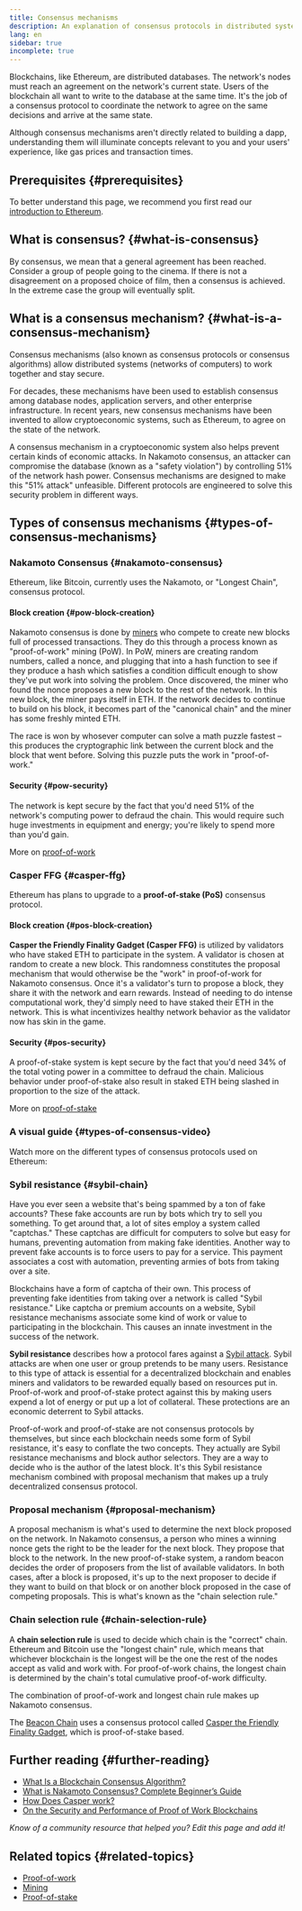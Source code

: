 ```yaml
---
title: Consensus mechanisms
description: An explanation of consensus protocols in distributed systems and the role they play in Ethereum.
lang: en
sidebar: true
incomplete: true
---
```


Blockchains, like Ethereum, are distributed databases. The network's nodes must reach an agreement on the network's current state. Users of the blockchain all want to write to the database at the same time. It's the job of a consensus protocol to coordinate the network to agree on the same decisions and arrive at the same state.

Although consensus mechanisms aren't directly related to building a dapp, understanding them will illuminate concepts relevant to you and your users' experience, like gas prices and transaction times.

## Prerequisites {#prerequisites}

To better understand this page, we recommend you first read our [introduction to Ethereum](/developers/docs/intro-to-ethereum/).

## What is consensus? {#what-is-consensus}

By consensus, we mean that a general agreement has been reached. Consider a group of people going to the cinema. If there is not a disagreement on a proposed choice of film, then a consensus is achieved. In the extreme case the group will eventually split.

## What is a consensus mechanism? {#what-is-a-consensus-mechanism}

Consensus mechanisms (also known as consensus protocols or consensus algorithms) allow distributed systems (networks of computers) to work together and stay secure.

For decades, these mechanisms have been used to establish consensus among database nodes, application servers, and other enterprise infrastructure. In recent years, new consensus mechanisms have been invented to allow cryptoeconomic systems, such as Ethereum, to agree on the state of the network.

A consensus mechanism in a cryptoeconomic system also helps prevent certain kinds of economic attacks. In Nakamoto consensus, an attacker can compromise the database (known as a "safety violation") by controlling 51% of the network hash power. Consensus mechanisms are designed to make this "51% attack" unfeasible. Different protocols are engineered to solve this security problem in different ways.

<YouTube id="dylgwcPH4EA" />

## Types of consensus mechanisms {#types-of-consensus-mechanisms}

### Nakamoto Consensus {#nakamoto-consensus}

Ethereum, like Bitcoin, currently uses the Nakamoto, or "Longest Chain", consensus protocol.

#### Block creation {#pow-block-creation}

Nakamoto consensus is done by [miners](/developers/docs/consensus-mechanisms/pow/mining/) who compete to create new blocks full of processed transactions. They do this through a process known as "proof-of-work" mining (PoW). In PoW, miners are creating random numbers, called a nonce, and plugging that into a hash function to see if they produce a hash which satisfies a condition difficult enough to show they've put work into solving the problem. Once discovered, the miner who found the nonce proposes a new block to the rest of the network. In this new block, the miner pays itself in ETH. If the network decides to continue to build on his block, it becomes part of the "canonical chain" and the miner has some freshly minted ETH.

The race is won by whosever computer can solve a math puzzle fastest – this produces the cryptographic link between the current block and the block that went before. Solving this puzzle puts the work in "proof-of-work."

#### Security {#pow-security}

The network is kept secure by the fact that you'd need 51% of the network's computing power to defraud the chain. This would require such huge investments in equipment and energy; you're likely to spend more than you'd gain.

More on [proof-of-work](/developers/docs/consensus-mechanisms/pow/)

### Casper FFG {#casper-ffg}

Ethereum has plans to upgrade to a **proof-of-stake (PoS)** consensus protocol.

#### Block creation {#pos-block-creation}

**Casper the Friendly Finality Gadget (Casper FFG)** is utilized by validators who have staked ETH to participate in the system. A validator is chosen at random to create a new block. This randomness constitutes the proposal mechanism that would otherwise be the "work" in proof-of-work for Nakamoto consensus. Once it's a validator's turn to propose a block, they share it with the network and earn rewards. Instead of needing to do intense computational work, they'd simply need to have staked their ETH in the network. This is what incentivizes healthy network behavior as the validator now has skin in the game.

#### Security {#pos-security}

A proof-of-stake system is kept secure by the fact that you'd need 34% of the total voting power in a committee to defraud the chain. Malicious behavior under proof-of-stake also result in staked ETH being slashed in proportion to the size of the attack.

More on [proof-of-stake](/developers/docs/consensus-mechanisms/pos/)

### A visual guide {#types-of-consensus-video}

Watch more on the different types of consensus protocols used on Ethereum:

<YouTube id="ojxfbN78WFQ" />

### Sybil resistance {#sybil-chain}

Have you ever seen a website that's being spammed by a ton of fake accounts? These fake accounts are run by bots which try to sell you something. To get around that, a lot of sites employ a system called "captchas." These captchas are difficult for computers to solve but easy for humans, preventing automation from making fake identities. Another way to prevent fake accounts is to force users to pay for a service. This payment associates a cost with automation, preventing armies of bots from taking over a site.

Blockchains have a form of captcha of their own. This process of preventing fake identities from taking over a network is called "Sybil resistance." Like captcha or premium accounts on a website, Sybil resistance mechanisms associate some kind of work or value to participating in the blockchain. This causes an innate investment in the success of the network.

**Sybil resistance** describes how a protocol fares against a [Sybil attack](https://en.wikipedia.org/wiki/Sybil_attack). Sybil attacks are when one user or group pretends to be many users. Resistance to this type of attack is essential for a decentralized blockchain and enables miners and validators to be rewarded equally based on resources put in. Proof-of-work and proof-of-stake protect against this by making users expend a lot of energy or put up a lot of collateral. These protections are an economic deterrent to Sybil attacks.

Proof-of-work and proof-of-stake are not consensus protocols by themselves, but since each blockchain needs some form of Sybil resistance, it's easy to conflate the two concepts. They actually are Sybil resistance mechanisms and block author selectors. They are a way to decide who is the author of the latest block. It's this Sybil resistance mechanism combined with proposal mechanism that makes up a truly decentralized consensus protocol.

### Proposal mechanism {#proposal-mechanism}

A proposal mechanism is what's used to determine the next block proposed on the network. In Nakamoto consensus, a person who mines a winning nonce gets the right to be the leader for the next block. They propose that block to the network. In the new proof-of-stake system, a random beacon decides the order of proposers from the list of available validators. In both cases, after a block is proposed, it's up to the next proposer to decide if they want to build on that block or on another block proposed in the case of competing proposals. This is what's known as the "chain selection rule."

### Chain selection rule {#chain-selection-rule}

A **chain selection rule** is used to decide which chain is the "correct" chain. Ethereum and Bitcoin use the "longest chain" rule, which means that whichever blockchain is the longest will be the one the rest of the nodes accept as valid and work with. For proof-of-work chains, the longest chain is determined by the chain's total cumulative proof-of-work difficulty.

The combination of proof-of-work and longest chain rule makes up Nakamoto consensus.

The [Beacon Chain](/eth2/beacon-chain/) uses a consensus protocol called [Casper the Friendly Finality Gadget](https://arxiv.org/abs/1710.09437), which is proof-of-stake based.

## Further reading {#further-reading}

- [What Is a Blockchain Consensus Algorithm?](https://academy.binance.com/en/articles/what-is-a-blockchain-consensus-algorithm)
- [What is Nakamoto Consensus? Complete Beginner’s Guide](https://blockonomi.com/nakamoto-consensus/)
- [How Does Casper work?](https://medium.com/unitychain/intro-to-casper-ffg-9ed944d98b2d)
- [On the Security and Performance of Proof of Work Blockchains](https://eprint.iacr.org/2016/555.pdf)

_Know of a community resource that helped you? Edit this page and add it!_

## Related topics {#related-topics}

- [Proof-of-work](/developers/docs/consensus-mechanisms/pow/)
- [Mining](/developers/docs/consensus-mechanisms/pow/mining/)
- [Proof-of-stake](/developers/docs/consensus-mechanisms/pos/)
